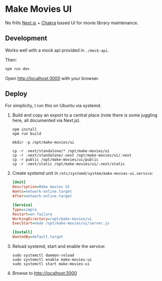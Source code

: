 # Make Movies UI

No frills [Next.js](https://nextjs.org) + [Chakra](https://chakra-ui.com) based UI for movie library maintenance.

## Development

Works well with a mock api provided in `./mock-api`.

Then:

```bash
npm run dev
```

Open [http://localhost:3000](http://localhost:3000) with your browser.

## Deploy

For simplicity, I run this on Ubuntu via systemd.

1. Build and copy an export to a central place (note there is some juggling here, all documented via Next.js).

    ```shell
    npm install
    npm run build

    mkdir -p /opt/make-movies/ui

    cp -r .next/standalone/* /opt/make-movies/ui
    cp -r .next/standalone/.next /opt/make-movies/ui/.next
    cp -r public /opt/make-movies/ui/public
    cp -r .next/static /opt/make-movies/ui/.next/static
    ```
2. Create systemd unit in `/etc/systemd/system/make-movies-ui.service`:

    ```ini
    [Unit]
    Description=Make movies UI
    Wants=network-online.target
    After=network-online.target

    [Service]
    Type=simple
    Restart=on-failure
    WorkingDirectory=/opt/make-movies/ui
    ExecStart=node /opt/make-movies/ui/server.js

    [Install]
    WantedBy=default.target
    ```
3. Reload systemd, start and enable the service:
    ```shell
    sudo systemctl daemon-reload
    sudo systemctl enable make-movies-ui
    sudo systemctl start make-movies-ui
    ```
4. Browse to [http://localhost:3000](http://localhost:3000)